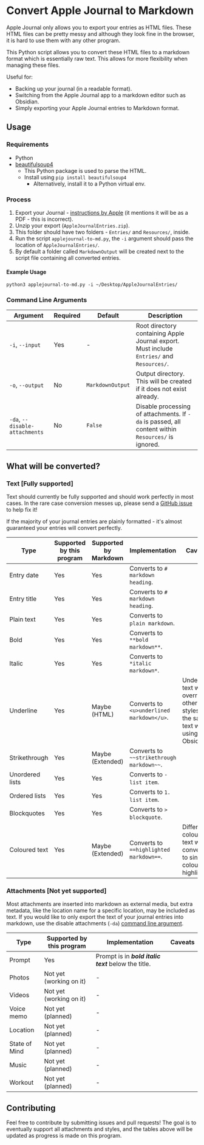# Convert Apple Journal to Markdown

Apple Journal only allows you to export your entries as HTML files. These HTML files can be pretty messy and although they look fine in the browser, it is hard to use them with any other program.

This Python script allows you to convert these HTML files to a markdown format which is essentially raw text. This allows for more flexibility when managing these files.

Useful for:
- Backing up your journal (in a readable format).
- Switching from the Apple Journal app to a markdown editor such as Obsidian.
- Simply exporting your Apple Journal entries to Markdown format.

## Usage

### Requirements
- Python
- [beautifulsoup4](https://pypi.org/project/beautifulsoup4/)
	- This Python package is used to parse the HTML.
	- Install using `pip install beautifulsoup4`
 		- Alternatively, install it to a Python virtual env.

### Process
1. Export your Journal - [instructions by Apple](https://support.apple.com/en-au/guide/iphone/iph4cad323fe) (it mentions it will be as a PDF - this is incorrect).
2. Unzip your export (`AppleJournalEntries.zip`).
3. This folder should have two folders - `Entries/` and `Resources/`, inside.
4. Run the  script `applejournal-to-md.py`, the `-i` argument should pass the location of `AppleJournalEntries/`.
5. By default a folder called `MarkdownOutput` will be created next to the script file containing all converted entries.

#### Example Usage

```
python3 applejournal-to-md.py -i ~/Desktop/AppleJournalEntries/
```

### Command Line Arguments

| Argument                       | Required | Default          | Description                                                                                        |
| ------------------------------ | -------- | ---------------- | -------------------------------------------------------------------------------------------------- |
| `-i`, `--input`                | Yes      | -                | Root directory containing Apple Journal export. Must include `Entries/` and `Resources/`.          |
| `-o`, `--output`               | No       | `MarkdownOutput` | Output directory. This will be created if it does not exist already.                               |
| `-da`, `--disable-attachments` | No       | `False`          | Disable processing of attachments. If `-da` is passed, all content within `Resources/` is ignored. |


## What will be converted?

### Text [Fully supported]

Text should currently be fully supported and should work perfectly in most cases. In the rare case conversion messes up, please send a [GitHub issue](https://github.com/peterdev22/applejournal-to-md/issues) to help fix it!

If the majority of your journal entries are plainly formatted - it's almost guaranteed your entries will convert perfectly.

| Type            | Supported by this program | Supported by Markdown | Implementation                            | Caveats                                                                                        |
| --------------- | ------------------------- | --------------------- | ----------------------------------------- | ---------------------------------------------------------------------------------------------- |
| Entry date      | Yes                       | Yes                   | Converts to `# markdown heading`.         |                                                                                                |
| Entry title     | Yes                       | Yes                   | Converts to `# markdown heading`.         |                                                                                                |
| Plain text      | Yes                       | Yes                   | Converts to `plain markdown`.             |                                                                                                |
| Bold            | Yes                       | Yes                   | Converts to `**bold markdown**`.          |                                                                                                |
| Italic          | Yes                       | Yes                   | Converts to `*italic markdown*`.          |                                                                                                |
| Underline       | Yes                       | Maybe (HTML)          | Converts to `<u>underlined markdown</u>`. | Underlined text will override other styles on the same text when using Obsidian.               |
| Strikethrough   | Yes                       | Maybe (Extended)      | Converts to `~~strikethrough markdown~~`. |                                                                                                |
| Unordered lists | Yes                       | Yes                   | Converts to `- list item`.                |                                                                                                |
| Ordered lists   | Yes                       | Yes                   | Converts to `1. list item`.               |                                                                                                |
| Blockquotes     | Yes                       | Yes                   | Converts to `> blockquote`.               |                                                                                                |
| Coloured text   | Yes                       | Maybe (Extended)      | Converts to `==highlighted markdown==`.   | Different coloured text will be converted to single colour highlights.                         |

### Attachments [Not yet supported]

Most attachments are inserted into markdown as external media, but extra metadata, like the location name for a specific location, may be included as text. If you would like to only export the text of your journal entries into markdown, use the disable attachments (`-da`) [command line argument](#command-line-arguments).

| Type            | Supported by this program | Implementation                                                    | Caveats                                                                                        |
| --------------- | ------------------------- | ----------------------------------------------------------------- | ---------------------------------------------------------------------------------------------- |
| Prompt          | Yes                       | Prompt is in ***bold italic text*** below the title.              |                                                                                                |
| Photos          | Not yet (working on it)   | -                                                                 |                                                                                                |
| Videos          | Not yet (working on it)   | -                                                                 |                                                                                                |
| Voice memo      | Not yet (planned)         | -                                                                 |                                                                                                |
| Location        | Not yet (planned)         | -                                                                 |                                                                                                |
| State of Mind   | Not yet (planned)         | -                                                                 |                                                                                                |
| Music           | Not yet (planned)         | -                                                                 |                                                                                                |
| Workout         | Not yet (planned)         | -                                                                 |                                                                                                |


## Contributing

Feel free to contribute by submitting issues and pull requests! The goal is to eventually support all attachments and styles, and the tables above will be updated as progress is made on this program.
